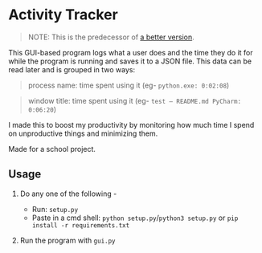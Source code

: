 # **Activity Tracker**

> NOTE: This is the predecessor of [a better version](https://github.com/dtele/timesleuth).

This GUI-based program logs what a user does and the time they do it for 
while the program is running and saves it to a JSON file. This data can be 
read later and is grouped in two ways:

> process name: time spent using it (eg- `python.exe: 0:02:08`)

> window title: time spent using it (eg- `test – README.md PyCharm: 0:06:20`)

I made this to boost my productivity by monitoring how much time I spend 
on unproductive things and minimizing them.

Made for a school project.


## **Usage** 


1. Do any one of the following -

    - Run: `setup.py` 
    - Paste in a cmd shell: `python setup.py`/`python3 setup.py` or `pip install -r requirements.txt`

2. Run the program with `gui.py`
